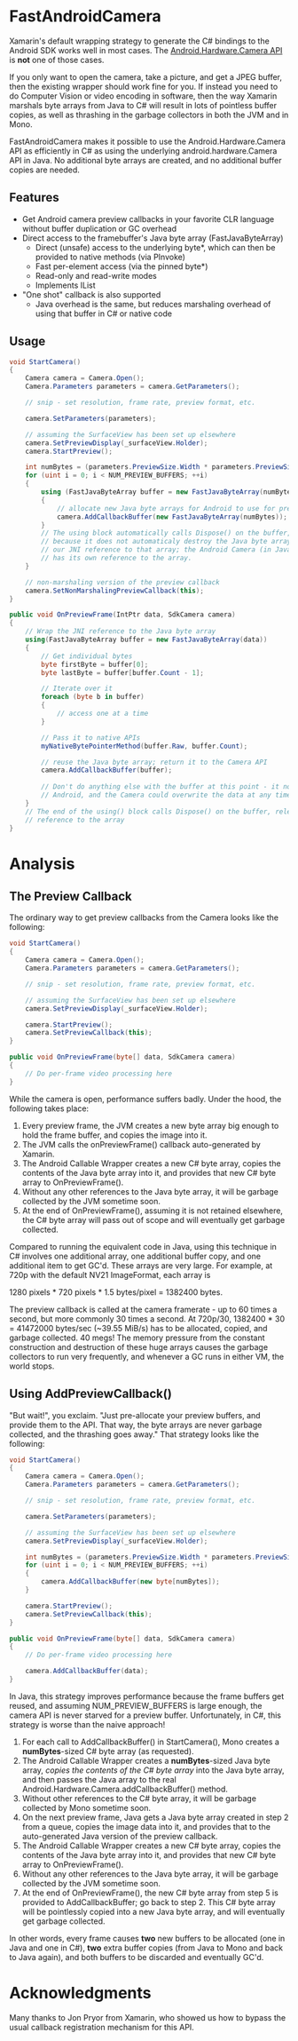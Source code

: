 # FastAndroidCamera

Xamarin's default wrapping strategy to generate the C# bindings to the Android SDK works well in most cases. The
<a href="https://developer.android.com/reference/android/hardware/Camera.html">Android.Hardware.Camera API</a> is
**not** one of those cases.

If you only want to open the camera, take a picture, and get a JPEG buffer, then the existing wrapper should work fine
for you. If instead you need to do Computer Vision or video encoding in software, then the way Xamarin marshals byte
arrays from Java to C# will result in lots of pointless buffer copies, as well as thrashing in the garbage collectors in
both the JVM and in Mono.

FastAndroidCamera makes it possible to use the Android.Hardware.Camera API as efficiently in C# as using the underlying
android.hardware.Camera API in Java. No additional byte arrays are created, and no additional buffer copies are needed.

## Features

* Get Android camera preview callbacks in your favorite CLR language without buffer duplication or GC overhead
* Direct access to the framebuffer's Java byte array (FastJavaByteArray)
  * Direct (unsafe) access to the underlying byte*, which can then be provided to native methods (via PInvoke)
  * Fast per-element access (via the pinned byte*)
  * Read-only and read-write modes
  * Implements IList<byte>
* "One shot" callback is also supported
  * Java overhead is the same, but reduces marshaling overhead of using that buffer in C# or native code

## Usage

```C#
void StartCamera()
{
	Camera camera = Camera.Open();
	Camera.Parameters parameters = camera.GetParameters();

	// snip - set resolution, frame rate, preview format, etc.

	camera.SetParameters(parameters);

	// assuming the SurfaceView has been set up elsewhere
	camera.SetPreviewDisplay(_surfaceView.Holder);
	camera.StartPreview();

	int numBytes = (parameters.PreviewSize.Width * parameters.PreviewSize.Height * ImageFormat.GetBitsPerPixel(parameters.PreviewFormat)) / 8;
	for (uint i = 0; i < NUM_PREVIEW_BUFFERS; ++i)
	{
		using (FastJavaByteArray buffer = new FastJavaByteArray(numBytes))
		{
			// allocate new Java byte arrays for Android to use for preview frames
			camera.AddCallbackBuffer(new FastJavaByteArray(numBytes));
		}
		// The using block automatically calls Dispose() on the buffer, which is safe
		// because it does not automaticaly destroy the Java byte array. It only releases
		// our JNI reference to that array; the Android Camera (in Java land) still
		// has its own reference to the array.
	}

	// non-marshaling version of the preview callback
	camera.SetNonMarshalingPreviewCallback(this);
}

public void OnPreviewFrame(IntPtr data, SdkCamera camera)
{
	// Wrap the JNI reference to the Java byte array
	using(FastJavaByteArray buffer = new FastJavaByteArray(data))
	{
		// Get individual bytes
		byte firstByte = buffer[0];
		byte lastByte = buffer[buffer.Count - 1];

		// Iterate over it
		foreach (byte b in buffer)
		{
			// access one at a time
		}

		// Pass it to native APIs
		myNativeBytePointerMethod(buffer.Raw, buffer.Count);

		// reuse the Java byte array; return it to the Camera API
		camera.AddCallbackBuffer(buffer);
		
		// Don't do anything else with the buffer at this point - it now "belongs" to
		// Android, and the Camera could overwrite the data at any time.
	}
	// The end of the using() block calls Dispose() on the buffer, releasing our JNI
	// reference to the array
}
```

# Analysis

## The Preview Callback

The ordinary way to get preview callbacks from the Camera looks like the following:

```C#
void StartCamera()
{
	Camera camera = Camera.Open();
	Camera.Parameters parameters = camera.GetParameters();

	// snip - set resolution, frame rate, preview format, etc.

	// assuming the SurfaceView has been set up elsewhere
	camera.SetPreviewDisplay(_surfaceView.Holder);

	camera.StartPreview();
	camera.SetPreviewCallback(this);
}

public void OnPreviewFrame(byte[] data, SdkCamera camera)
{
	// Do per-frame video processing here
}
```

While the camera is open, performance suffers badly. Under the hood, the following takes place:

1. Every preview frame, the JVM creates a new byte array big enough to hold the frame buffer, and copies the image into it.
2. The JVM calls the onPreviewFrame() callback auto-generated by Xamarin.
3. The Android Callable Wrapper creates a new C# byte array, copies the contents of the Java byte array into it, and
provides that new C# byte array to OnPreviewFrame().
4. Without any other references to the Java byte array, it will be garbage collected by the JVM sometime soon.
5. At the end of OnPreviewFrame(), assuming it is not retained elsewhere, the C# byte array will pass out of scope and
will eventually get garbage collected.

Compared to running the equivalent code in Java, using this technique in C# involves one additional array, one additional
buffer copy, and one additional item to get GC'd. These arrays are very large. For example, at 720p with the default
NV21 ImageFormat, each array is

1280 pixels * 720 pixels * 1.5 bytes/pixel = 1382400 bytes.

The preview callback is called at the camera framerate - up to 60 times a second, but more commonly 30 times a second.
At 720p/30, 1382400 * 30 = 41472000 bytes/sec (~39.55 MiB/s) has to be allocated, copied, and garbage collected.
40 megs! The memory pressure from the constant construction and destruction of these huge arrays causes the garbage
collectors to run very frequently, and whenever a GC runs in either VM, the world stops.

## Using AddPreviewCallback()

"But wait!", you exclaim. "Just pre-allocate your preview buffers, and provide them to the API. That way, the byte
arrays are never garbage collected, and the thrashing goes away." That strategy looks like the following:

```C#
void StartCamera()
{
	Camera camera = Camera.Open();
	Camera.Parameters parameters = camera.GetParameters();

	// snip - set resolution, frame rate, preview format, etc.

	camera.SetParameters(parameters);

	// assuming the SurfaceView has been set up elsewhere
	camera.SetPreviewDisplay(_surfaceView.Holder);

	int numBytes = (parameters.PreviewSize.Width * parameters.PreviewSize.Height * ImageFormat.GetBitsPerPixel(parameters.PreviewFormat)) / 8;
	for (uint i = 0; i < NUM_PREVIEW_BUFFERS; ++i)
	{
		camera.AddCallbackBuffer(new byte[numBytes]);
	}

	camera.StartPreview();
	camera.SetPreviewCallback(this);
}

public void OnPreviewFrame(byte[] data, SdkCamera camera)
{
	// Do per-frame video processing here

	camera.AddCallbackBuffer(data);
}
```

In Java, this strategy improves performance because the frame buffers get reused, and assuming NUM_PREVIEW_BUFFERS is
large enough, the camera API is never starved for a preview buffer. Unfortunately, in C#, this strategy is worse than
the naive approach!

1. For each call to AddCallbackBuffer() in StartCamera(), Mono creates a **numBytes**-sized C# byte array (as requested).
2. The Android Callable Wrapper creates a **numBytes**-sized Java byte array, *copies the contents of the C# byte array* into the Java byte
array, and then passes the Java array to the real Android.Hardware.Camera.addCallbackBuffer() method.
3. Without other references to the C# byte array, it will be garbage collected by Mono sometime soon.
4. On the next preview frame, Java gets a Java byte array created in step 2 from a queue, copies the image data into it,
and provides that to the auto-generated Java version of the preview callback.
5. The Android Callable Wrapper creates a new C# byte array, copies the contents of the Java byte array into it, and
provides that new C# byte array to OnPreviewFrame().
6. Without any other references to the Java byte array, it will be garbage collected by the JVM sometime soon.
7. At the end of OnPreviewFrame(), the new C# byte array from step 5 is provided to AddCallbackBuffer; go back to step 2.
This C# byte array will be pointlessly copied into a new Java byte array, and will eventually get garbage collected.

In other words, every frame causes **two** new buffers to be allocated (one in Java and one in C#), **two** extra buffer
copies (from Java to Mono and back to Java again), and both buffers to be discarded and eventually GC'd.

# Acknowledgments

Many thanks to Jon Pryor from Xamarin, who showed us how to bypass the usual callback registration mechanism for this
API.
